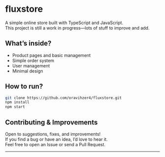 # fluxstore

A simple online store built with TypeScript and JavaScript.  
This project is still a work in progress—lots of stuff to improve and add.

## What’s inside?

- Product pages and basic management
- Simple order system
- User management
- Minimal design

## How to run?

```bash
git clone https://github.com/oravihzer4/fluxstore.git
npm install
npm start
```

## Contributing & Improvements

Open to suggestions, fixes, and improvements!  
If you find a bug or have an idea, I’d love to hear it.  
Feel free to open an Issue or send a Pull Request.

---